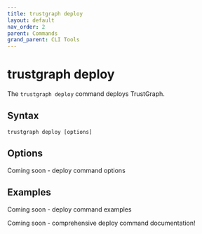 ```yaml
---
title: trustgraph deploy
layout: default
nav_order: 2
parent: Commands
grand_parent: CLI Tools
---
```


# trustgraph deploy

The `trustgraph deploy` command deploys TrustGraph.

## Syntax

```
trustgraph deploy [options]
```

## Options

Coming soon - deploy command options

## Examples

Coming soon - deploy command examples

Coming soon - comprehensive deploy command documentation\!

